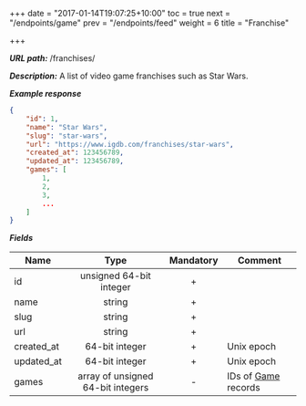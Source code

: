 +++
date = "2017-01-14T19:07:25+10:00"
toc = true
next = "/endpoints/game"
prev = "/endpoints/feed"
weight = 6
title = "Franchise"

+++

***URL path:*** /franchises/

***Description:*** A list of video game franchises such as Star Wars.

***Example response***

```json
{
    "id": 1,
    "name": "Star Wars",
    "slug": "star-wars",
    "url": "https://www.igdb.com/franchises/star-wars",
    "created_at": 123456789,
    "updated_at": 123456789,
    "games": [
        1,
        2,
        3,
        ...
    ]
}
```

***Fields***

| Name       | Type                              | Mandatory | Comment |
| ---------- |:---------------------------------:|:---------:| ------- |
| id         | unsigned 64-bit integer           |     +     ||
| name       | string                            |     +     ||
| slug       | string                            |     +     ||
| url        | string                            |     +     ||
| created_at | 64-bit integer                    |     +     | Unix epoch |
| updated_at | 64-bit integer                    |     +     | Unix epoch |
| games      | array of unsigned 64-bit integers |     -     | IDs of [Game](../game) records |
